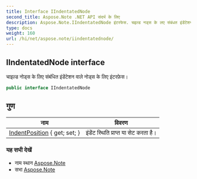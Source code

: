 ```yaml
---
title: Interface IIndentatedNode
second_title: Aspose.Note .NET API संदर्भ के लिए
description: Aspose.Note.IIndentatedNode इंटरफेस. चइल्ड नड्स के लए संबंधत इंडेंटेशन वले नड्स के लए इंटरफ़ेस
type: docs
weight: 160
url: /hi/net/aspose.note/iindentatednode/
---
```

## IIndentatedNode interface

चाइल्ड नोड्स के लिए संबंधित इंडेंटेशन वाले नोड्स के लिए इंटरफ़ेस।

```csharp
public interface IIndentatedNode
```

## गुण

| नाम | विवरण |
| --- | --- |
| [IndentPosition](../../aspose.note/iindentatednode/indentposition/) { get; set; } | इंडेंट स्थिति प्राप्त या सेट करता है। |

### यह सभी देखें

* नाम स्थान [Aspose.Note](../../aspose.note/)
* सभा [Aspose.Note](../../)



